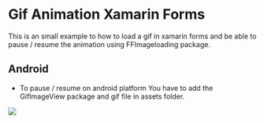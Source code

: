 # Gif Animation Xamarin Forms

This is an small example to how to load a gif in xamarin forms and be able to pause / resume the animation
using FFImageloading package.

## Android
* To pause / resume on android platform You have to add the GifImageView package and gif file
  in assets folder.


![](image.gif)
